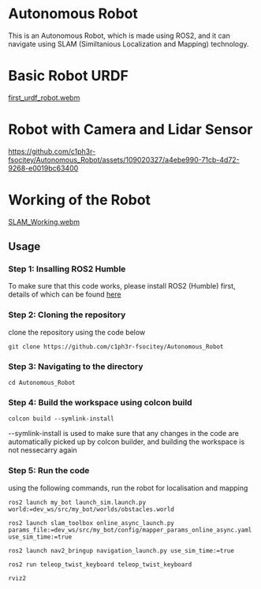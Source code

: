 # Autonomous Robot

This is an Autonomous Robot, which is made using ROS2, and it can navigate using SLAM (Similtanious Localization and Mapping) technology.

# Basic Robot URDF

[first_urdf_robot.webm](https://github.com/c1ph3r-fsocitey/Autonomous_Robot/assets/109020327/aed04b55-98ce-4107-984b-bbf5cf0c60bb)

# Robot with Camera and Lidar Sensor

https://github.com/c1ph3r-fsocitey/Autonomous_Robot/assets/109020327/a4ebe990-71cb-4d72-9268-e0019bc63400

# Working of the Robot

[SLAM_Working.webm](https://github.com/c1ph3r-fsocitey/Autonomous_Robot/assets/109020327/e88dada2-21bb-4579-ba1d-a2764fd48572)

## Usage 

### Step 1: Insalling ROS2 Humble

To make sure that this code works, please install ROS2 (Humble) first, details of which can be found [here](https://docs.ros.org/en/humble/Installation/Ubuntu-Install-Debians.html)

### Step 2: Cloning the repository
clone the repository using the code below
```
git clone https://github.com/c1ph3r-fsocitey/Autonomous_Robot
```
### Step 3: Navigating to the directory
```
cd Autonomous_Robot
```

### Step 4: Build the workspace using colcon build 
```
colcon build --symlink-install
```
--symlink-install is used to make sure that any changes in the code are automatically picked up by colcon builder, and building the workspace is not nessecarry again

### Step 5: Run the code
using the following commands, run the robot for localisation and mapping
```
ros2 launch my_bot launch_sim.launch.py world:=dev_ws/src/my_bot/worlds/obstacles.world 
```
```
ros2 launch slam_toolbox online_async_launch.py params_file:=dev_ws/src/my_bot/config/mapper_params_online_async.yaml use_sim_time:=true
```
```
ros2 launch nav2_bringup navigation_launch.py use_sim_time:=true
```
```
ros2 run teleop_twist_keyboard teleop_twist_keyboard 
```
```
rviz2
```

